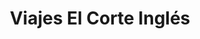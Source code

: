 ---
title: "Viajes El Corte Inglés"
url: /madrid/viajes-el-corte-ingles/
shop: agencia de viajes
---